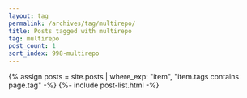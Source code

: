 ```yaml
---
layout: tag
permalink: /archives/tag/multirepo/
title: Posts tagged with multirepo
tag: multirepo
post_count: 1
sort_index: 998-multirepo
---
```

{% assign posts = site.posts | where_exp: "item", "item.tags contains page.tag" -%}
{%- include post-list.html -%}
